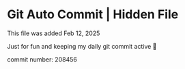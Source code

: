 # Git Auto Commit | Hidden File

This file was added Feb 12, 2025

Just for fun and keeping my daily git commit active 🤪

commit number: 208456
